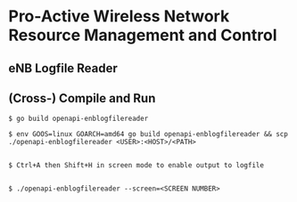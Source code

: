 # Pro-Active Wireless Network Resource Management and Control

## eNB Logfile Reader 

## (Cross-) Compile and Run

    $ go build openapi-enblogfilereader

    $ env GOOS=linux GOARCH=amd64 go build openapi-enblogfilereader && scp ./openapi-enblogfilereader <USER>:<HOST>/<PATH>
    

    $ Ctrl+A then Shift+H in screen mode to enable output to logfile


    $ ./openapi-enblogfilereader --screen=<SCREEN NUMBER>